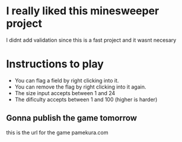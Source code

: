 # I really liked this minesweeper project
I didnt add validation since this is a fast project and it wasnt necesary


# Instructions to play
- You can flag a field by right clicking into it.
- You can remove the flag by right clicking into it again.
- The size input accepts between 1 and 24
- The dificulty accepts between 1 and 100 (higher is harder)

## Gonna publish the game tomorrow
this is the url for the game pamekura.com